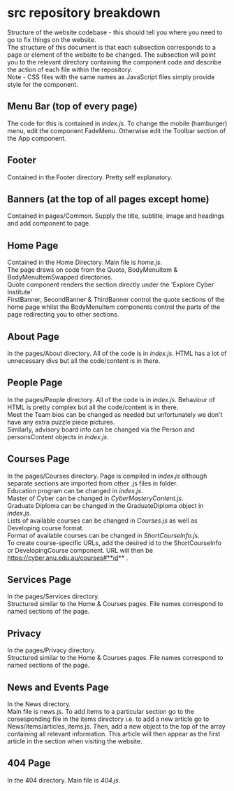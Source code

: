 # src repository breakdown

Structure of the website codebase - this should tell you where you need to go to fix things on the website.  
The structure of this document is that each subsection corresponds to a page or element of the website to be changed. The subsection will point you to the relevant directory containing the component code and describe the action of each file within the repository.  
Note - CSS files with the same names as JavaScript files simply provide style for the component.

## Menu Bar (top of every page)
The code for this is contained in *index.js*.  To change the mobile (hamburger) menu, edit the component FadeMenu. Otherwise edit the Toolbar section of the App component.

## Footer
Contained in the Footer directory. Pretty self explanatory.

## Banners (at the top of all pages except home)
Contained in pages/Common. Supply the title, subtitle, image and headings and add component to page.

## Home Page
Contained in the Home Directory. Main file is *home.js*.  
The page draws on code from the Quote, BodyMenuItem & BodyMenuItemSwapped directories.  
Quote component renders the section directly under the 'Explore Cyber Institute'  
FirstBanner, SecondBanner & ThirdBanner control the quote sections of the home page whilst the BodyMenuItem components control the parts of the page redirecting you to other sections.

## About Page
In the pages/About directory. All of the code is in *index.js*. HTML has a lot of unnecessary divs but all the code/content is in there.

## People Page
In the pages/People directory. All of the code is in *index.js*. Behaviour of HTML is pretty complex but all the code/content is in there.  
Meet the Team bios can be changed as needed but unfortunately we don't have any extra puzzle piece pictures.  
Similarly, advisory board info can be changed via the Person and personsContent objects in *index.js*.

## Courses Page
In the pages/Courses directory. Page is compiled in *index.js* although separate sections are imported from other .js files in folder.  
Education program can be changed in *index.js*.  
Master of Cyber can be changed in *CyberMasteryContent.js*.  
Graduate Diploma can be changed in the GraduateDiploma object in *index.js*.  
Lists of available courses can be changed in *Courses.js* as well as Developing course format.  
Format of available courses can be changed in *ShortCourseInfo.js*.  
To create course-specific URLs, add the desired id to the ShortCourseInfo or DevelopingCourse component. URL will then be https://cyber.anu.edu.au/courses#**id** .

## Services Page
In the pages/Services directory.  
Structured similar to the Home & Courses pages. File names correspond to named sections of the page.

## Privacy
In the pages/Privacy directory.  
Structured similar to the Home & Courses pages. File names correspond to named sections of the page.

## News and Events Page
In the News directory.  
Main file is news.js. To add items to a particular section go to the coreesponding file in the items directory i.e. to add a new article go to News/items/articles_items.js. Then, add a new object to the top of the array containing all relevant information. This article will then appear as the first article in the section when visiting the website.

## 404 Page
In the 404 directory. Main file is *404.js*.